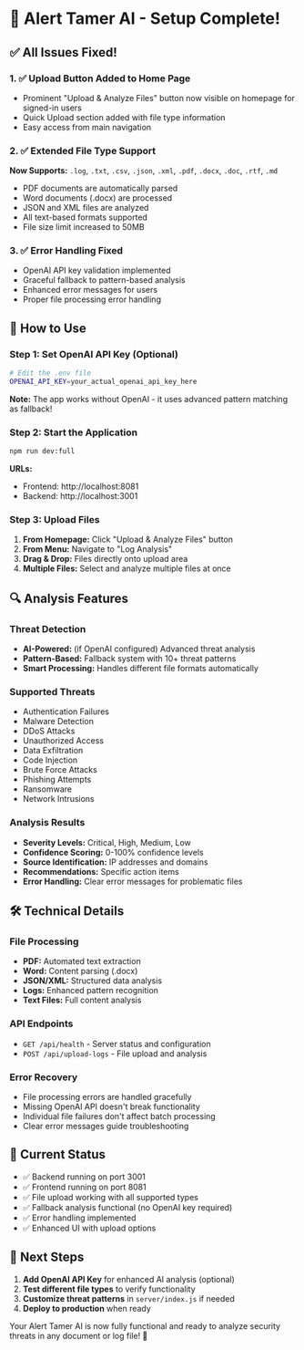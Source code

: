 # 🎯 Alert Tamer AI - Setup Complete!

## ✅ All Issues Fixed!

### 1. ✅ **Upload Button Added to Home Page**
- Prominent "Upload & Analyze Files" button now visible on homepage for signed-in users
- Quick Upload section added with file type information
- Easy access from main navigation

### 2. ✅ **Extended File Type Support**
**Now Supports:** `.log`, `.txt`, `.csv`, `.json`, `.xml`, `.pdf`, `.docx`, `.doc`, `.rtf`, `.md`
- PDF documents are automatically parsed
- Word documents (.docx) are processed
- JSON and XML files are analyzed
- All text-based formats supported
- File size limit increased to 50MB

### 3. ✅ **Error Handling Fixed**
- OpenAI API key validation implemented
- Graceful fallback to pattern-based analysis
- Enhanced error messages for users
- Proper file processing error handling

## 🚀 How to Use

### Step 1: Set OpenAI API Key (Optional)
```bash
# Edit the .env file
OPENAI_API_KEY=your_actual_openai_api_key_here
```
**Note:** The app works without OpenAI - it uses advanced pattern matching as fallback!

### Step 2: Start the Application
```bash
npm run dev:full
```
**URLs:**
- Frontend: http://localhost:8081
- Backend: http://localhost:3001

### Step 3: Upload Files
1. **From Homepage:** Click "Upload & Analyze Files" button
2. **From Menu:** Navigate to "Log Analysis"
3. **Drag & Drop:** Files directly onto upload area
4. **Multiple Files:** Select and analyze multiple files at once

## 🔍 Analysis Features

### Threat Detection
- **AI-Powered:** (if OpenAI configured) Advanced threat analysis
- **Pattern-Based:** Fallback system with 10+ threat patterns
- **Smart Processing:** Handles different file formats automatically

### Supported Threats
- Authentication Failures
- Malware Detection
- DDoS Attacks
- Unauthorized Access
- Data Exfiltration
- Code Injection
- Brute Force Attacks
- Phishing Attempts
- Ransomware
- Network Intrusions

### Analysis Results
- **Severity Levels:** Critical, High, Medium, Low
- **Confidence Scoring:** 0-100% confidence levels
- **Source Identification:** IP addresses and domains
- **Recommendations:** Specific action items
- **Error Handling:** Clear error messages for problematic files

## 🛠 Technical Details

### File Processing
- **PDF:** Automated text extraction
- **Word:** Content parsing (.docx)
- **JSON/XML:** Structured data analysis
- **Logs:** Enhanced pattern recognition
- **Text Files:** Full content analysis

### API Endpoints
- `GET /api/health` - Server status and configuration
- `POST /api/upload-logs` - File upload and analysis

### Error Recovery
- File processing errors are handled gracefully
- Missing OpenAI API doesn't break functionality
- Individual file failures don't affect batch processing
- Clear error messages guide troubleshooting

## 🔧 Current Status
- ✅ Backend running on port 3001
- ✅ Frontend running on port 8081
- ✅ File upload working with all supported types
- ✅ Fallback analysis functional (no OpenAI key required)
- ✅ Error handling implemented
- ✅ Enhanced UI with upload options

## 📝 Next Steps
1. **Add OpenAI API Key** for enhanced AI analysis (optional)
2. **Test different file types** to verify functionality  
3. **Customize threat patterns** in `server/index.js` if needed
4. **Deploy to production** when ready

Your Alert Tamer AI is now fully functional and ready to analyze security threats in any document or log file! 🎉
